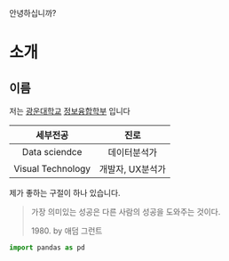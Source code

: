 안녕하십니까?

# 소개

## 이름





저는 [광운대학교](https://wwww.kw.ac.kr) [정보융합학부](https://ic.kw.ac.kr) 입니다

|세부전공 |진로|
|:---:|:---:|
|Data sciendce |데이터분석가|
|Visual Technology |개발자, UX분석가|



제가 좋하는 구절이 하나 있습니다.
>가장 의미있는 성공은 다른 사람의 성공을 도와주는 것이다.
> 
>1980\. by 애덤 그런트



```python
import pandas as pd
```
